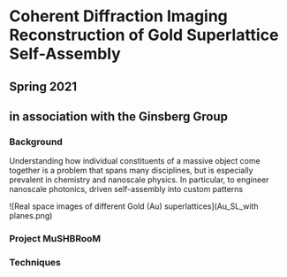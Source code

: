# Coherent Diffraction Imaging Reconstruction of Gold Superlattice Self-Assembly

## Spring 2021
## in association with the Ginsberg Group

### Background
Understanding how individual constituents of a massive object come together is a problem that spans many disciplines, but is especially prevalent in chemistry and nanoscale physics. In particular, to engineer nanoscale photonics, driven self-assembly into custom patterns

![Real space images of different Gold (Au) superlattices](Au_SL_with planes.png)

### Project MuSHBRooM

### Techniques
